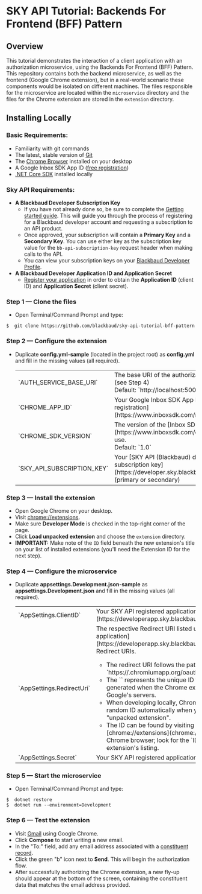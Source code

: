 # SKY API Tutorial: Backends For Frontend (BFF) Pattern

## Overview
This tutorial demonstrates the interaction of a client application with an authorization microservice, using the Backends For Frontend (BFF) Pattern. This repository contains both the backend microservice, as well as the frontend (Google Chrome extension), but in a real-world scenario these components would be isolated on different machines. The files responsible for the microservice are located within the `microservice` directory and the files for the Chrome extension are stored in the `extension` directory.

## Installing Locally

### Basic Requirements:

- Familiarity with git commands
- The latest, stable version of [Git](https://git-scm.com/)
- The [Chrome Browser](https://www.google.com/chrome/browser/desktop/) installed on your desktop
- A Google Inbox SDK App ID ([free registration](https://www.inboxsdk.com/register))
- [.NET Core SDK](https://www.microsoft.com/net/core) installed locally

### Sky API Requirements:

- **A Blackbaud Developer Subscription Key**
    - If you have not already done so, be sure to complete the [Getting started guide](https://apidocs.sky.blackbaud.com/docs/getting-started/). This will guide you through the process of registering for a Blackbaud developer account and requesting a subscription to an API product.
    - Once approved, your subscription will contain a **Primary Key** and a **Secondary Key**.  You can use either key as the subscription key value for the `bb-api-subscription-key` request header when making calls to the API.
    - You can view your subscription keys on your [Blackbaud Developer Profile](https://developer.sky.blackbaud.com/developer).
- **A Blackbaud Developer Application ID and Application Secret**
    - [Register your application](https://developerapp.sky.blackbaud.com/applications) in order to obtain the **Application ID** (client ID) and **Application Secret** (client secret).


### Step 1 — Clone the files
- Open Terminal/Command Prompt and type:
```
$  git clone https://github.com/blackbaud/sky-api-tutorial-bff-pattern
```

### Step 2 — Configure the extension
- Duplicate **config.yml-sample** (located in the project root) as **config.yml** and fill in the missing values (all required).
    <table>
        <tr>
            <td>`AUTH_SERVICE_BASE_URI`</td>
            <td>
                The base URI of the authorization microservice (see Step 4)<br>
                Default: `http://localhost:5000/`
            </td>
        </tr>
        <tr>
            <td>`CHROME_APP_ID`</td>
            <td>Your Google Inbox SDK App ID ([free registration](https://www.inboxsdk.com/register)).</td>
        </tr>
        <tr>
            <td>`CHROME_SDK_VERSION`</td>
            <td>The version of the [Inbox SDK](https://www.inboxsdk.com/docs/#InboxSDK) to use.<br>Default: `1.0`</td>
        </tr>
        <tr>
            <td>`SKY_API_SUBSCRIPTION_KEY`</td>
            <td>Your [SKY API (Blackbaud) developer subscription key](https://developer.sky.blackbaud.com/developer) (primary or secondary)</td>
        </tr>
    </table>

### Step 3 — Install the extension
- Open Google Chrome on your desktop.
- Visit [chrome://extensions](chrome://extensions).
- Make sure **Developer Mode** is checked in the top-right corner of the page.
- Click **Load unpacked extension** and choose the `extension` directory.
- **IMPORTANT:** Make note of the `ID` field beneath the new extension's title on your list of installed extensions (you'll need the Extension ID for the next step).

### Step 4 — Configure the microservice
- Duplicate **appsettings.Development.json-sample** as **appsettings.Development.json** and fill in the missing values (all required).
    <table>
        <tr>
            <td>`AppSettings.ClientID`</td>
            <td>
                Your SKY API registered application's [Application ID](https://developerapp.sky.blackbaud.com/applications)
            </td>
        </tr>
        <tr>
            <td>`AppSettings.RedirectUri`</td>
            <td>
                The respective Redirect URI listed under your [registered application](https://developerapp.sky.blackbaud.com/applications)'s Redirect URIs.<br>
                <ul>
                  <li>The redirect URI follows the pattern `https://<extension-id>.chromiumapp.org/oauth2`.</li>
                  <li>The `<extension-id>` represents the unique ID that is automatically generated when the Chrome extension is uploaded to Google's servers.</li>
                  <li>When developing locally, Chrome generates a random ID automatically when you load it as an "unpacked extension".</li>
                  <li>The ID can be found by visiting [chrome://extensions](chrome://extensions) in your Chrome browser; look for the `ID` label beneath the extension's listing.</li>
                </ul>
            </td>
        </tr>
        <tr>
            <td>`AppSettings.Secret`</td>
            <td>Your SKY API registered application's Application Secret</td>
        </tr>
    </table>

### Step 5 — Start the microservice
- Open Terminal/Command Prompt and type:
```
$  dotnet restore
$  dotnet run --environment=Development
```

### Step 6 — Test the extension
- Visit [Gmail](http://mail.google.com/) using Google Chrome.
- Click **Compose** to start writing a new email.
- In the "To:" field, add any email address associated with a [constituent record](https://renxt.blackbaud.com/lists/constituents).
- Click the green "b" icon next to **Send**. This will begin the authorization flow.
- After successfully authorizing the Chrome extension, a new fly-up should appear at the bottom of the screen, containing the constituent data that matches the email address provided.
